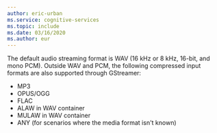 ```yaml
---
author: eric-urban
ms.service: cognitive-services
ms.topic: include
ms.date: 03/16/2020
ms.author: eur
---
```


The default audio streaming format is WAV (16 kHz or 8 kHz, 16-bit, and mono PCM). Outside WAV and PCM, the following compressed input formats are also supported through GStreamer:

- MP3
- OPUS/OGG
- FLAC
- ALAW in WAV container
- MULAW in WAV container
- ANY (for scenarios where the media format isn't known)
